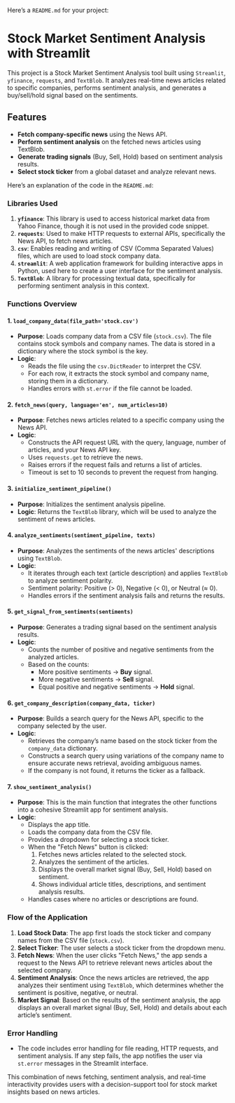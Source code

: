 Here’s a `README.md` for your project:


# Stock Market Sentiment Analysis with Streamlit

This project is a Stock Market Sentiment Analysis tool built using `Streamlit`, `yfinance`, `requests`, and `TextBlob`. It analyzes real-time news articles related to specific companies, performs sentiment analysis, and generates a buy/sell/hold signal based on the sentiments.

## Features

- **Fetch company-specific news** using the News API.
- **Perform sentiment analysis** on the fetched news articles using TextBlob.
- **Generate trading signals** (Buy, Sell, Hold) based on sentiment analysis results.
- **Select stock ticker** from a global dataset and analyze relevant news.

Here’s an explanation of the code in the `README.md`:

### Libraries Used

1. **`yfinance`**: This library is used to access historical market data from Yahoo Finance, though it is not used in the provided code snippet.
2. **`requests`**: Used to make HTTP requests to external APIs, specifically the News API, to fetch news articles.
3. **`csv`**: Enables reading and writing of CSV (Comma Separated Values) files, which are used to load stock company data.
4. **`streamlit`**: A web application framework for building interactive apps in Python, used here to create a user interface for the sentiment analysis.
5. **`TextBlob`**: A library for processing textual data, specifically for performing sentiment analysis in this context.

### Functions Overview

#### 1. `load_company_data(file_path='stock.csv')`
- **Purpose**: Loads company data from a CSV file (`stock.csv`). The file contains stock symbols and company names. The data is stored in a dictionary where the stock symbol is the key.
- **Logic**: 
  - Reads the file using the `csv.DictReader` to interpret the CSV.
  - For each row, it extracts the stock symbol and company name, storing them in a dictionary.
  - Handles errors with `st.error` if the file cannot be loaded.
  
#### 2. `fetch_news(query, language='en', num_articles=10)`
- **Purpose**: Fetches news articles related to a specific company using the News API.
- **Logic**: 
  - Constructs the API request URL with the query, language, number of articles, and your News API key.
  - Uses `requests.get` to retrieve the news.
  - Raises errors if the request fails and returns a list of articles.
  - Timeout is set to 10 seconds to prevent the request from hanging.
  
#### 3. `initialize_sentiment_pipeline()`
- **Purpose**: Initializes the sentiment analysis pipeline.
- **Logic**: Returns the `TextBlob` library, which will be used to analyze the sentiment of news articles.

#### 4. `analyze_sentiments(sentiment_pipeline, texts)`
- **Purpose**: Analyzes the sentiments of the news articles' descriptions using `TextBlob`.
- **Logic**: 
  - It iterates through each text (article description) and applies `TextBlob` to analyze sentiment polarity.
  - Sentiment polarity: Positive (> 0), Negative (< 0), or Neutral (≈ 0).
  - Handles errors if the sentiment analysis fails and returns the results.

#### 5. `get_signal_from_sentiments(sentiments)`
- **Purpose**: Generates a trading signal based on the sentiment analysis results.
- **Logic**:
  - Counts the number of positive and negative sentiments from the analyzed articles.
  - Based on the counts:
    - More positive sentiments -> **Buy** signal.
    - More negative sentiments -> **Sell** signal.
    - Equal positive and negative sentiments -> **Hold** signal.

#### 6. `get_company_description(company_data, ticker)`
- **Purpose**: Builds a search query for the News API, specific to the company selected by the user.
- **Logic**:
  - Retrieves the company’s name based on the stock ticker from the `company_data` dictionary.
  - Constructs a search query using variations of the company name to ensure accurate news retrieval, avoiding ambiguous names.
  - If the company is not found, it returns the ticker as a fallback.

#### 7. `show_sentiment_analysis()`
- **Purpose**: This is the main function that integrates the other functions into a cohesive Streamlit app for sentiment analysis.
- **Logic**:
  - Displays the app title.
  - Loads the company data from the CSV file.
  - Provides a dropdown for selecting a stock ticker.
  - When the "Fetch News" button is clicked:
    1. Fetches news articles related to the selected stock.
    2. Analyzes the sentiment of the articles.
    3. Displays the overall market signal (Buy, Sell, Hold) based on sentiment.
    4. Shows individual article titles, descriptions, and sentiment analysis results.
  - Handles cases where no articles or descriptions are found.

### Flow of the Application

1. **Load Stock Data**: The app first loads the stock ticker and company names from the CSV file (`stock.csv`).
2. **Select Ticker**: The user selects a stock ticker from the dropdown menu.
3. **Fetch News**: When the user clicks "Fetch News," the app sends a request to the News API to retrieve relevant news articles about the selected company.
4. **Sentiment Analysis**: Once the news articles are retrieved, the app analyzes their sentiment using `TextBlob`, which determines whether the sentiment is positive, negative, or neutral.
5. **Market Signal**: Based on the results of the sentiment analysis, the app displays an overall market signal (Buy, Sell, Hold) and details about each article’s sentiment.

### Error Handling
- The code includes error handling for file reading, HTTP requests, and sentiment analysis. If any step fails, the app notifies the user via `st.error` messages in the Streamlit interface.

This combination of news fetching, sentiment analysis, and real-time interactivity provides users with a decision-support tool for stock market insights based on news articles.
